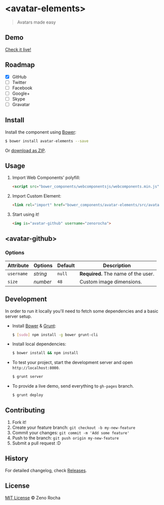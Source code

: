 # &lt;avatar-elements&gt;

> Avatars made easy

## Demo

[Check it live!](http://zenorocha.github.io/avatar-elements)

## Roadmap

- [X] GitHub
- [ ] Twitter
- [ ] Facebook
- [ ] Google+
- [ ] Skype
- [ ] Gravatar

## Install

Install the component using [Bower](http://bower.io/):

```sh
$ bower install avatar-elements --save
```

Or [download as ZIP](https://github.com/zenorocha/avatar-elements/archive/master.zip).

## Usage

1. Import Web Components' polyfill:

    ```html
    <script src="bower_components/webcomponentsjs/webcomponents.min.js"></script>
    ```

2. Import Custom Element:

    ```html
    <link rel="import" href="bower_components/avatar-elements/src/avatar-github.html">
    ```

3. Start using it!

    ```html
    <img is="avatar-github" username="zenorocha">
    ```

## &lt;avatar-github&gt;

### Options

Attribute     | Options     | Default      | Description
---           | ---         | ---          | ---
`username`    | *string*    | `null`       |  **Required.** The name of the user.
`size`        | *number*    | `48`         | Custom image dimensions.

## Development

In order to run it locally you'll need to fetch some dependencies and a basic server setup.

* Install [Bower](http://bower.io/) & [Grunt](http://gruntjs.com/):

    ```sh
    $ [sudo] npm install -g bower grunt-cli
    ```

* Install local dependencies:

    ```sh
    $ bower install && npm install
    ```

* To test your project, start the development server and open `http://localhost:8000`.

    ```sh
    $ grunt server
    ```

* To provide a live demo, send everything to `gh-pages` branch.

    ```sh
    $ grunt deploy
    ```

## Contributing

1. Fork it!
2. Create your feature branch: `git checkout -b my-new-feature`
3. Commit your changes: `git commit -m 'Add some feature'`
4. Push to the branch: `git push origin my-new-feature`
5. Submit a pull request :D

## History

For detailed changelog, check [Releases](https://github.com/zenorocha/avatar-elements/releases).

## License

[MIT License](http://zenorocha.mit-license.org/) © Zeno Rocha
